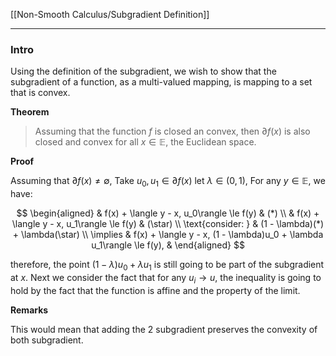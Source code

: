 [[Non-Smooth Calculus/Subgradient Definition]]


---
### **Intro**

Using the definition of the subgradient, we wish to show that the subgradient of a function, as a multi-valued mapping, is mapping to a set that is convex.

**Theorem**
> Assuming that the function $f$ is closed an convex, then $\partial f(x)$ is also closed and convex for all $x\in \mathbb E$, the Euclidean space. 


**Proof**

Assuming that $\partial f(x)\neq \emptyset$, Take $u_0, u_1\in \partial f(x)$ let $\lambda \in (0, 1)$, For any $y\in \mathbb E$, we have: 

$$
\begin{aligned}
    & f(x) + \langle y - x, u_0\rangle \le f(y) & (*)
    \\
    & f(x) + \langle y - x, u_1\rangle \le f(y) & (\star)
    \\
    \text{consider: } & (1 - \lambda)(*) + \lambda(\star) 
    \\
    \implies & 
    f(x) + \langle y - x, (1 - \lambda)u_0 + \lambda u_1\rangle \le f(y),  & 
\end{aligned}
$$

therefore, the point $(1 - \lambda)u_0 + \lambda u_1$ is still going to be part of the subgradient at $x$. Next we consider the fact that for any $u_i\rightarrow u$, the inequality is going to hold by the fact that the function is affine and the property of the limit. 


**Remarks**

This would mean that adding the 2 subgradient preserves the convexity of both subgradient. 